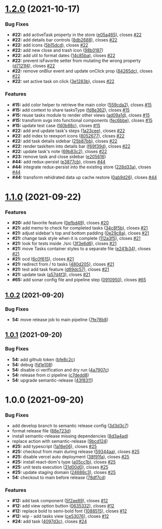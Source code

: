 # [1.2.0](https://github.com/flowck/microsoft-todo/compare/v1.1.0...v1.2.0) (2021-10-17)


### Bug Fixes

* **#22:** add activeTask property in the store ([e05a465](https://github.com/flowck/microsoft-todo/commit/e05a4657e5390bcbaf0a60739407d7bb8fa849a7)), closes [#22](https://github.com/flowck/microsoft-todo/issues/22)
* **#22:** add details bar controls ([8db2688](https://github.com/flowck/microsoft-todo/commit/8db268868078c04f4c73634a35b957acbe5f12a8)), closes [#22](https://github.com/flowck/microsoft-todo/issues/22)
* **#22:** add icons ([5b15dcd](https://github.com/flowck/microsoft-todo/commit/5b15dcd77a3fdde3fa09acd696c0f6675b7bcd42)), closes [#22](https://github.com/flowck/microsoft-todo/issues/22)
* **#22:** add new close and trash icon ([98b0187](https://github.com/flowck/microsoft-todo/commit/98b0187f921b77fa4ae1587d41a9c98d66da1fa4))
* **#22:** add util to format dates ([14c85ba](https://github.com/flowck/microsoft-todo/commit/14c85ba542f72c037d1c02250c85442ae0de90f1)), closes [#22](https://github.com/flowck/microsoft-todo/issues/22)
* **#22:** prevent isFavorite setter from mutating the wrong property ([d7121f4](https://github.com/flowck/microsoft-todo/commit/d7121f45e6e8ee73b03fb2d66ea23343d6b177da)), closes [#22](https://github.com/flowck/microsoft-todo/issues/22)
* **#22:** remove onBlur event and update onClick prop ([84265dc](https://github.com/flowck/microsoft-todo/commit/84265dcdeada3beba21796074e44b3a3a74646c4)), closes [#22](https://github.com/flowck/microsoft-todo/issues/22)
* **#22:** set active task on click ([3e1283b](https://github.com/flowck/microsoft-todo/commit/3e1283b7f017b71d6a541b85ffc01711f2559ccd)), closes [#22](https://github.com/flowck/microsoft-todo/issues/22)


### Features

* **#15:** add color helper to retrieve the main color ([559cda2](https://github.com/flowck/microsoft-todo/commit/559cda239fdce897cd7e1e4a599cd7877cbb605f)), closes [#15](https://github.com/flowck/microsoft-todo/issues/15)
* **#15:** add context to share tasksType ([fd8e362](https://github.com/flowck/microsoft-todo/commit/fd8e3626816cb00acd3b9d0004565a29d75587c5)), closes [#15](https://github.com/flowck/microsoft-todo/issues/15)
* **#15:** reuse tasks module to render other views ([ad09a1d](https://github.com/flowck/microsoft-todo/commit/ad09a1d4541a1d08c7cd15edf55ecb9e3b3b1a5d)), closes [#15](https://github.com/flowck/microsoft-todo/issues/15)
* **#15:** transform svgs into functional components ([fec6bbe](https://github.com/flowck/microsoft-todo/commit/fec6bbebdee598edd9f31477a87fcba697d5f593)), closes [#15](https://github.com/flowck/microsoft-todo/issues/15)
* **#15:** update test case ([f40b88c](https://github.com/flowck/microsoft-todo/commit/f40b88cadc697b86eba6ce89c74d18f8f5190ce6)), closes [#15](https://github.com/flowck/microsoft-todo/issues/15)
* **#22:** add and update task's steps ([1a23cee](https://github.com/flowck/microsoft-todo/commit/1a23cee064656d1be7ed5c2e896a7fdb2acdf506)), closes [#22](https://github.com/flowck/microsoft-todo/issues/22)
* **#22:** add index to reexport  icons ([8052677](https://github.com/flowck/microsoft-todo/commit/805267762575bf292eecb2e115878975594e1a72)), closes [#22](https://github.com/flowck/microsoft-todo/issues/22)
* **#22:** add task details sidebar ([25b87bb](https://github.com/flowck/microsoft-todo/commit/25b87bbc45ceced8f5a81f3cbdc8eae2380d608a)), closes [#22](https://github.com/flowck/microsoft-todo/issues/22)
* **#22:** render taskItem into details bar ([f69f39d](https://github.com/flowck/microsoft-todo/commit/f69f39d3f936b4dfa336fd7a9e7bc2098b4ccdaa)), closes [#22](https://github.com/flowck/microsoft-todo/issues/22)
* **#22:** update task's note ([69b83c2](https://github.com/flowck/microsoft-todo/commit/69b83c2b10b5fcbd8517d32c9a21de2b6c401a8e)), closes [#22](https://github.com/flowck/microsoft-todo/issues/22)
* **#23:** remove task and close sidebar ([e205616](https://github.com/flowck/microsoft-todo/commit/e2056165bdef190ccd15f7116f702a8a5936b949))
* **#44:** add redux-persist ([e3877cb](https://github.com/flowck/microsoft-todo/commit/e3877cbc1ec82d3f0309f712ddc9aaea27670063)), closes [#44](https://github.com/flowck/microsoft-todo/issues/44)
* **#44:** integrate redux-persist into the existing store ([228d33a](https://github.com/flowck/microsoft-todo/commit/228d33ae56a225047e7de8314f8cd6e9216f4f16)), closes [#44](https://github.com/flowck/microsoft-todo/issues/44)
* **#44:** transform rehidrated data up cache restore ([0ab9d26](https://github.com/flowck/microsoft-todo/commit/0ab9d2623a06e4d9d65dcb6b6e320c5158d0702d)), closes [#44](https://github.com/flowck/microsoft-todo/issues/44)

# [1.1.0](https://github.com/flowck/microsoft-todo/compare/v1.0.2...v1.1.0) (2021-09-22)


### Features

* **#20:** add favorite feature ([0efbd49](https://github.com/flowck/microsoft-todo/commit/0efbd494b35c9dd64c21e46ff77f613034553c58)), closes [#20](https://github.com/flowck/microsoft-todo/issues/20)
* **#21:** add memo to check for completed tasks ([34c8f5b](https://github.com/flowck/microsoft-todo/commit/34c8f5b4d70fa8752bc1929666fc67a4bbb93e80)), closes [#21](https://github.com/flowck/microsoft-todo/issues/21)
* **#21:** adjust sidebar's top and bottom padding ([0e29c8a](https://github.com/flowck/microsoft-todo/commit/0e29c8a1e75f3a7cd797bb1c339617e52f098f4c)), closes [#21](https://github.com/flowck/microsoft-todo/issues/21)
* **#21:** change task style when it is complete ([112a3f5](https://github.com/flowck/microsoft-todo/commit/112a3f5ccd02133e9bbb3d220980f55be3438f7b)), closes [#21](https://github.com/flowck/microsoft-todo/issues/21)
* **#21:** look for tests inside ./src ([3f3e6d6](https://github.com/flowck/microsoft-todo/commit/3f3e6d6c4cc9eee943619f38f2b039f9aa1af3ec)), closes [#21](https://github.com/flowck/microsoft-todo/issues/21)
* **#21:** move Tasks container styles to a separate file ([e241b34](https://github.com/flowck/microsoft-todo/commit/e241b345d4b077f61dce82ecb400c02641d62363)), closes [#21](https://github.com/flowck/microsoft-todo/issues/21)
* **#21:** ocd ([6c0f615](https://github.com/flowck/microsoft-todo/commit/6c0f61577c097c1868ea3ba4ecbef031b7ad9591)), closes [#21](https://github.com/flowck/microsoft-todo/issues/21)
* **#21:** redirect from / to tasks ([480d205](https://github.com/flowck/microsoft-todo/commit/480d205d7303ad0640acd11506a6611d3056fc24)), closes [#21](https://github.com/flowck/microsoft-todo/issues/21)
* **#21:** test add task feature ([d69dc57](https://github.com/flowck/microsoft-todo/commit/d69dc573105d8508da38275555e6cad136c7211a)), closes [#21](https://github.com/flowck/microsoft-todo/issues/21)
* **#21:** update task ([a57d4f3](https://github.com/flowck/microsoft-todo/commit/a57d4f3500c2ac90184e7c779b5ddc7bafc2bfc3)), closes [#21](https://github.com/flowck/microsoft-todo/issues/21)
* **#65:** add sonar config file and pipeline step ([0910950](https://github.com/flowck/microsoft-todo/commit/091095074153b616b918a0e2dbb719962e9c9afa)), closes [#65](https://github.com/flowck/microsoft-todo/issues/65)

## [1.0.2](https://github.com/flowck/microsoft-todo/compare/v1.0.1...v1.0.2) (2021-09-20)


### Bug Fixes

* **54:** move release job to main pipeline ([7fe78b8](https://github.com/flowck/microsoft-todo/commit/7fe78b826aff1f47f2715d45b1b8352dd1de05e1))

## [1.0.1](https://github.com/flowck/microsoft-todo/compare/v1.0.0...v1.0.1) (2021-09-20)


### Bug Fixes

* **54:** add github token ([bfe8c2c](https://github.com/flowck/microsoft-todo/commit/bfe8c2c2593802649464944189fc9ca22faaff14))
* **54:** debug ([fd1e108](https://github.com/flowck/microsoft-todo/commit/fd1e1085a89ccfce6d4995ce13b239066eb16642))
* **54:** disable ci verification and dry run ([4a7907c](https://github.com/flowck/microsoft-todo/commit/4a7907cb6d8b60a0746bf891d4f1f0301974da8f))
* **54:** release from ci pipeline ([c7dedd8](https://github.com/flowck/microsoft-todo/commit/c7dedd8adc9923dc5caabfa50ae7967dd2df93fa))
* **54:** upgrade semantic-release ([43f8311](https://github.com/flowck/microsoft-todo/commit/43f8311f4eca2cde21a8041170635a0e22b8d5b0))

# 1.0.0 (2021-09-20)


### Bug Fixes

* add develop branch to  semantic release config ([3d3d3c7](https://github.com/flowck/microsoft-todo/commit/3d3d3c793bc61ada26849c46ef96ab280457f2d8))
* format release file ([88e723d](https://github.com/flowck/microsoft-todo/commit/88e723de8f70284f939490e816ac82f270607059))
* install semantic-release missing dependencies ([8d3a4ad](https://github.com/flowck/microsoft-todo/commit/8d3a4ad8a793cd873932976217efe6a420b8255a))
* replace action with semantic-release ([9bcd124](https://github.com/flowck/microsoft-todo/commit/9bcd124ef6c8af8cdc8dba42a0e6f496d24fe387))
* **#25:** add typescript ([1a18e06](https://github.com/flowck/microsoft-todo/commit/1a18e0695814a5a84877206246737c3180bd3d5b)), closes [#25](https://github.com/flowck/microsoft-todo/issues/25)
* **#25:** checkout from main during release ([59344aa](https://github.com/flowck/microsoft-todo/commit/59344aa935499c5e90cce5db4abd8c17dcb70d5b)), closes [#25](https://github.com/flowck/microsoft-todo/issues/25)
* **#25:** disable vercel auto deployment ([38f91fa](https://github.com/flowck/microsoft-todo/commit/38f91fa9efbda39d42e3b1eb8e83032435fdb44a)), closes [#25](https://github.com/flowck/microsoft-todo/issues/25)
* **#25:** install react-dom's type ([a05cc1b](https://github.com/flowck/microsoft-todo/commit/a05cc1bae33fbee94335326becfbbd6fe50ea037)), closes [#25](https://github.com/flowck/microsoft-todo/issues/25)
* **#25:** unit tests execution ([31d00d0](https://github.com/flowck/microsoft-todo/commit/31d00d09cf9dd8b2a3f6ee973b02fff2be18f270)), closes [#25](https://github.com/flowck/microsoft-todo/issues/25)
* **#25:** update staging domain ([24688c3](https://github.com/flowck/microsoft-todo/commit/24688c33c30e0cdd7a563aa833d3d1a199c113b4)), closes [#25](https://github.com/flowck/microsoft-todo/issues/25)
* **54:** checkout to main before release ([78df7cd](https://github.com/flowck/microsoft-todo/commit/78df7cdaf374287bea8bb62fd45da2de68d9dc5e))


### Features

* **#12:** add task component ([5f2ae89](https://github.com/flowck/microsoft-todo/commit/5f2ae89eeb92b0f18cf353484f473f562acc87a5)), closes [#12](https://github.com/flowck/microsoft-todo/issues/12)
* **#12:** add view option button ([0635332](https://github.com/flowck/microsoft-todo/commit/0635332f28c17db722cc543ee651b5eea16968c0)), closes [#12](https://github.com/flowck/microsoft-todo/issues/12)
* **#12:** replace bold to semi-bold font ([1088515](https://github.com/flowck/microsoft-todo/commit/108851588868730d8c42ab0c6c8ebd6d08f9b2d9)), closes [#12](https://github.com/flowck/microsoft-todo/issues/12)
* **#12:** wip - add tasks view ([ce53076](https://github.com/flowck/microsoft-todo/commit/ce530769925dd0cd1b144f1e7ae393f795272e90)), closes [#12](https://github.com/flowck/microsoft-todo/issues/12)
* **#24:** add task ([4097d3c](https://github.com/flowck/microsoft-todo/commit/4097d3c985312ac9f2239e546e0a9dd9bad04b3b)), closes [#24](https://github.com/flowck/microsoft-todo/issues/24)
